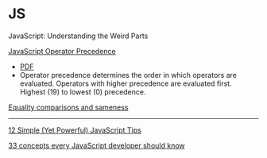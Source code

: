 # JS
JavaScript: Understanding the Weird Parts

<a href="https://developer.mozilla.org/en/docs/Web/JavaScript/Reference/Operators/Operator_Precedence">JavaScript Operator Precedence</a>
- <a href="https://github.com/timurca/JS/blob/master/AAA%20operator-precedence-in-javascript.pdf">PDF</a>
- Operator precedence determines the order in which operators are evaluated. Operators with higher precedence are evaluated first.
Highest (19) to lowest (0) precedence.

<a href="https://developer.mozilla.org/en-US/docs/Web/JavaScript/Equality_comparisons_and_sameness">Equality comparisons and sameness</a>


---
<a href="http://javascriptissexy.com/12-simple-yet-powerful-javascript-tips/">12 Simple (Yet Powerful) JavaScript Tips</a>

<a href="https://github.com/leonardomso/33-js-concepts">33 concepts every JavaScript developer should know</a>




